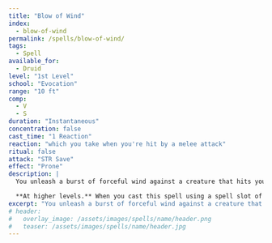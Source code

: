```yaml
---
title: "Blow of Wind"
index:
  - blow-of-wind
permalink: /spells/blow-of-wind/
tags:
  - Spell
available_for:
  - Druid
level: "1st Level"
school: "Evocation"
range: "10 ft"
comp:
  - V
  - S
duration: "Instantaneous"
concentration: false
cast_time: "1 Reaction"
reaction: "which you take when you're hit by a melee attack"
ritual: false
attack: "STR Save"
effect: "Prone"
description: |
  You unleash a burst of forceful wind against a creature that hits you with a melee attack. Both you and the the creature must make a Strength saving throw. On failure, a creature is pushed 15 feet away from the other, and the attacking creature falls prone.

  **At higher levels.** When you cast this spell using a spell slot of 2nd level or higher, the distance the creature is pushed increases by 5 feet.
excerpt: "You unleash a burst of forceful wind against a creature that hits you with a melee attack."
# header:
#   overlay_image: /assets/images/spells/name/header.png
#   teaser: /assets/images/spells/name/header.jpg
---
```

